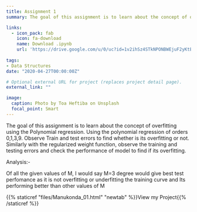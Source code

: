 ```yaml
---
title: Assignment 1
summary: The goal of this assignment is to learn about the concept of overfitting using the Polynomial regression. Using the polynomial regression of orders 0,1,3,9. Observe Train and test errors to find whether is its overfitting or not. Similarly with the regularized weight function, observe the training and testing errors and check the performance of model to find if its overfitting.

links:
  - icon_pack: fab
    icon: fa-download
    name: Download .ipynb
    url: 'https://drive.google.com/u/0/uc?id=1v2ihSz4STkNPONBWEjuF2yKtELHSAyAu&export=download/'
  
tags:
- Data Structures 
date: "2020-04-27T00:00:00Z"

# Optional external URL for project (replaces project detail page).
external_link: ""

image:
  caption: Photo by Toa Heftiba on Unsplash
  focal_point: Smart
---
```

The goal of this assignment is to learn about the concept of overfitting using the Polynomial regression. Using the polynomial regression of orders 0,1,3,9. Observe Train and test errors to find whether is its overfitting or not. Similarly with the regularized weight function, observe the training and testing errors and check the performance of model to find if its overfitting.

Analysis:-

Of all the given values of M, I would say M=3 degree would give best test perfomance as it is not overfitting or underfitting the training curve and Its performing better than other values of M

{{% staticref "files/Manukonda_01.html" "newtab" %}}View my Project{{% /staticref %}}
